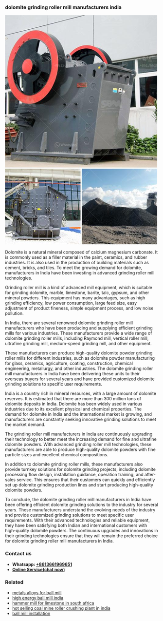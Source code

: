 <h3>dolomite grinding roller mill manufacturers india</h3><img src='1706755742.jpg' alt=''><p>Dolomite is a natural mineral composed of calcium magnesium carbonate. It is commonly used as a filler material in the paint, ceramics, and rubber industries. It is also used in the production of building materials such as cement, bricks, and tiles. To meet the growing demand for dolomite, manufacturers in India have been investing in advanced grinding roller mill technologies.</p><p>Grinding roller mill is a kind of advanced mill equipment, which is suitable for grinding dolomite, marble, limestone, barite, talc, gypsum, and other mineral powders. This equipment has many advantages, such as high grinding efficiency, low power consumption, large feed size, easy adjustment of product fineness, simple equipment process, and low noise pollution.</p><p>In India, there are several renowned dolomite grinding roller mill manufacturers who have been producing and supplying efficient grinding mills for various industries. These manufacturers provide a wide range of dolomite grinding roller mills, including Raymond mill, vertical roller mill, ultrafine grinding mill, medium-speed grinding mill, and other equipment.</p><p>These manufacturers can produce high-quality dolomite powder grinding roller mills for different industries, such as dolomite powder manufacturing for glass, ceramics, agriculture, coating, construction, chemical engineering, metallurgy, and other industries. The dolomite grinding roller mill manufacturers in India have been delivering these units to their overseas buyers for several years and have provided customized dolomite grinding solutions to specific user requirements.</p><p>India is a country rich in mineral resources, with a large amount of dolomite reserves. It is estimated that there are more than 300 million tons of dolomite deposits in India. Dolomite has been widely used in various industries due to its excellent physical and chemical properties. The demand for dolomite in India and the international market is growing, and manufacturers are constantly seeking innovative grinding solutions to meet the market demand.</p><p>The grinding roller mill manufacturers in India are continuously upgrading their technology to better meet the increasing demand for fine and ultrafine dolomite powders. With advanced grinding roller mill technologies, these manufacturers are able to produce high-quality dolomite powders with fine particle sizes and excellent chemical compositions.</p><p>In addition to dolomite grinding roller mills, these manufacturers also provide turnkey solutions for dolomite grinding projects, including dolomite processing flow design, installation guidance, operation training, and after-sales service. This ensures that their customers can quickly and efficiently set up dolomite grinding production lines and start producing high-quality dolomite powders.</p><p>To conclude, the dolomite grinding roller mill manufacturers in India have been offering efficient dolomite grinding solutions to the industry for several years. These manufacturers understand the evolving needs of the industry and provide customized grinding solutions to meet specific user requirements. With their advanced technologies and reliable equipment, they have been satisfying both Indian and international customers with high-quality dolomite powders. The continuous upgrades and innovations in their grinding technologies ensure that they will remain the preferred choice for dolomite grinding roller mill manufacturers in India.</p><h3>Contact us</h3><ul><li><strong>Whatsapp:&nbsp;<a href="https://wa.me/8613661969651">+8613661969651</a></strong></li><li><a href="https://swt.shibang-china.com/?git&amp;zhl&amp;dolomite grinding roller mill manufacturers india"><strong>Online Service(chat now)</strong></a></li></ul><h3>Related</h3><ul><li><a href='metals alloys for ball mill.md'>metals alloys for ball mill</a></li><li><a href='high energy ball mill india.md'>high energy ball mill india</a></li><li><a href='hammer mill for limestone in south africa.md'>hammer mill for limestone in south africa</a></li><li><a href='hot selling coal mine roller crushing plant in india.md'>hot selling coal mine roller crushing plant in india</a></li><li><a href='ball mill installation.md'>ball mill installation</a></li></ul>